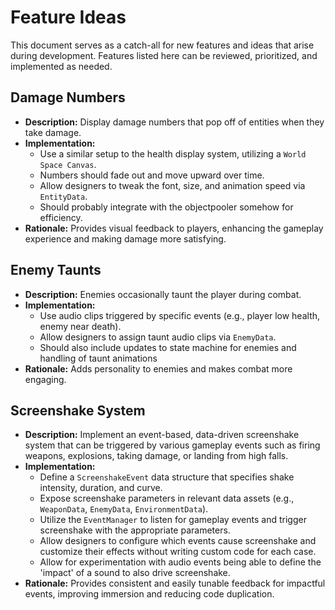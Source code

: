 # Feature Ideas

This document serves as a catch-all for new features and ideas that arise during development. Features listed here can be reviewed, prioritized, and implemented as needed.

## Damage Numbers
- **Description:** Display damage numbers that pop off of entities when they take damage.
- **Implementation:**
  - Use a similar setup to the health display system, utilizing a `World Space Canvas`.
  - Numbers should fade out and move upward over time.
  - Allow designers to tweak the font, size, and animation speed via `EntityData`.
  - Should probably integrate with the objectpooler somehow for efficiency.
- **Rationale:** Provides visual feedback to players, enhancing the gameplay experience and making damage more satisfying.

## Enemy Taunts
- **Description:** Enemies occasionally taunt the player during combat.
- **Implementation:**
  - Use audio clips triggered by specific events (e.g., player low health, enemy near death).
  - Allow designers to assign taunt audio clips via `EnemyData`.
  - Should also include updates to state machine for enemies and handling of taunt animations
- **Rationale:** Adds personality to enemies and makes combat more engaging.


## Screenshake System

- **Description:** Implement an event-based, data-driven screenshake system that can be triggered by various gameplay events such as firing weapons, explosions, taking damage, or landing from high falls.
- **Implementation:**
  - Define a `ScreenshakeEvent` data structure that specifies shake intensity, duration, and curve.
  - Expose screenshake parameters in relevant data assets (e.g., `WeaponData`, `EnemyData`, `EnvironmentData`).
  - Utilize the `EventManager` to listen for gameplay events and trigger screenshake with the appropriate parameters.
  - Allow designers to configure which events cause screenshake and customize their effects without writing custom code for each case.
  - Allow for experimentation with audio events being able to define the 'impact' of a sound to also drive screenshake.
- **Rationale:** Provides consistent and easily tunable feedback for impactful events, improving immersion and reducing code duplication.